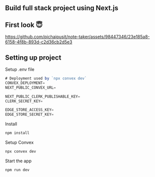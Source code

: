 ## Build full stack project using Next.js

## First look 😇

https://github.com/pichaipusit/note-taker/assets/98447346/23e185a8-6158-4f8b-893d-c2d36cb2d5e3

## Setting up project
Setup .env file
 ```javascript
# Deployment used by `npx convex dev`
CONVEX_DEPLOYMENT=
NEXT_PUBLIC_CONVEX_URL=

NEXT_PUBLIC_CLERK_PUBLISHABLE_KEY=
CLERK_SECRET_KEY=

EDGE_STORE_ACCESS_KEY=
EDGE_STORE_SECRET_KEY=
```
Install
 ```javascript
npm install
```
Setup Convex
 ```javascript
npx convex dev
```
Start the app
 ```javascript
npm run dev
```
